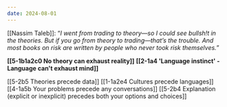 ```yaml
---
date: 2024-08-01
---
```

[[Nassim Taleb]]: “*I went from trading to theory—so I could see bullsh!t in the theories. But if you go from theory to trading—that’s the trouble. And most books on risk are written by people who never took risk themselves.*”

**[[5-1b1a2c0 No theory can exhaust reality]]**
**[[2-1a4 'Language instinct' - Language can't exhaust mind]]**

[[5-2b5 Theories precede data]]
[[1-1a2e4 Cultures precede languages]]
[[4-1a5b Your problems precede any conversations]]
[[5-2b4 Explanation (explicit or inexplicit) precedes both your options and choices]]